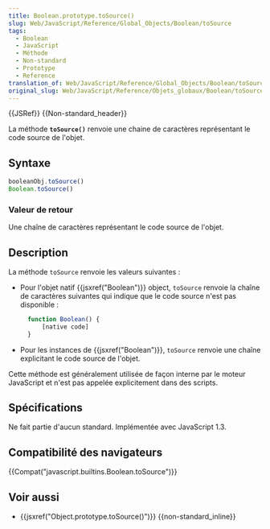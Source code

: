 ```yaml
---
title: Boolean.prototype.toSource()
slug: Web/JavaScript/Reference/Global_Objects/Boolean/toSource
tags:
  - Boolean
  - JavaScript
  - Méthode
  - Non-standard
  - Prototype
  - Reference
translation_of: Web/JavaScript/Reference/Global_Objects/Boolean/toSource
original_slug: Web/JavaScript/Reference/Objets_globaux/Boolean/toSource
---
```

{{JSRef}} {{Non-standard_header}}

La méthode **`toSource()`** renvoie une chaine de caractères représentant le code source de l'objet.

## Syntaxe

```js
booleanObj.toSource()
Boolean.toSource()
```

### Valeur de retour

Une chaîne de caractères représentant le code source de l'objet.

## Description

La méthode `toSource` renvoie les valeurs suivantes :

- Pour l'objet natif {{jsxref("Boolean")}} object, `toSource` renvoie la chaîne de caractères suivantes qui indique que le code source n'est pas disponible :

  ```js
    function Boolean() {
        [native code]
    }
    ```

- Pour les instances de {{jsxref("Boolean")}}, `toSource` renvoie une chaîne explicitant le code source de l'objet.

Cette méthode est généralement utilisée de façon interne par le moteur JavaScript et n'est pas appelée explicitement dans des scripts.

## Spécifications

Ne fait partie d'aucun standard. Implémentée avec JavaScript 1.3.

## Compatibilité des navigateurs

{{Compat("javascript.builtins.Boolean.toSource")}}

## Voir aussi

- {{jsxref("Object.prototype.toSource()")}} {{non-standard_inline}}

